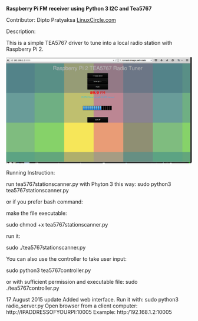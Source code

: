 <b>Raspberry Pi FM receiver using Python 3 I2C and Tea5767</b>

Contributor: Dipto Pratyaksa
<a href="http://www.linuxcircle.com">LinuxCircle.com</a>

Description:

This is a simple TEA5767 driver to tune into a local radio station
with Raspberry Pi 2.

<img src="tea5767.png" />

Running Instruction:

run tea5767stationscanner.py with Phyton 3 this way:
sudo python3 tea5767stationscanner.py

or if you prefer bash command:

make the file executable:

sudo chmod +x tea5767stationscanner.py

run it:

sudo ./tea5767stationscanner.py

You can also use the controller to take user input:

sudo python3 tea5767controller.py

or with sufficient permission and executable file:
sudo ./tea5767controller.py

17 August 2015 update
Added web interface.
Run it with: sudo python3 radio_server.py
Open browser from a client computer: http://IPADDRESSOFYOURPI:10005
Example: http:/192.168.1.2:10005

